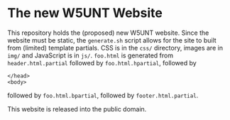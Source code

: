 The new W5UNT Website
=====================

This repository holds the (proposed) new W5UNT website.
Since the website must be static, the `generate.sh` script allows for the site to built from (limited) template partials.
CSS is in the `css/` directory, images are in `img/` and JavaScript is in `js/`.
`foo.html` is generated from `header.html.partial` followed by `foo.html.hpartial`, followed by 

    </head>
    <body>

followed by `foo.html.bpartial`, followed by `footer.html.partial`.

This website is released into the public domain.
